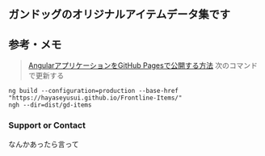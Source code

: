 ## ガンドッグのオリジナルアイテムデータ集です

## 参考・メモ
> [AngularアプリケーションをGitHub Pagesで公開する方法](https://qiita.com/kasaharu/items/29117827a1417fed50e6)
> 次のコマンドで更新する

```
ng build --configuration=production --base-href "https://hayaseyusui.github.io/Frontline-Items/"
ngh --dir=dist/gd-items
```

### Support or Contact

なんかあったら言って
